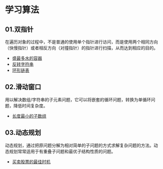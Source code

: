 # 学习算法

## 01.双指针
在遍历对象的过程中，不是普通的使用单个指针进行访问，而是使用两个相同方向（快慢指针）或者相反方向（对撞指针）的指针进行扫描，从而达到相应的目的。
- [盛最多水的容器](./note/盛最多水的容器.md)
- [反转字符串](./note/反转字符串.md)
- [环形链表](./note/环形链表.md)

## 02.滑动窗口
用以解决数组/字符串的子元素问题，它可以将嵌套的循环问题，转换为单循环问题，降低时间复杂度。
- [长度最小的子数组](./note/长度最小的子数组.md)

## 03.动态规划
动态规划，通过把原问题分解为相对简单的子问题的方式求解复杂问题的方法。动态规划常常适用于有重叠子问题和最优子结构性质的问题。
- [买卖股票的最佳时机](./买卖股票的最佳时期.md)







